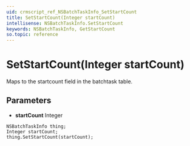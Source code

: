 ```yaml
---
uid: crmscript_ref_NSBatchTaskInfo_SetStartCount
title: SetStartCount(Integer startCount)
intellisense: NSBatchTaskInfo.SetStartCount
keywords: NSBatchTaskInfo, GetStartCount
so.topic: reference
---
```


# SetStartCount(Integer startCount)

Maps to the startcount field in the batchtask table.

## Parameters

* **startCount** Integer

```crmscript
NSBatchTaskInfo thing;
Integer startCount;
thing.SetStartCount(startCount);
```

